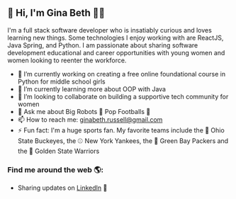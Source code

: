 ##  👋 Hi, I'm Gina Beth 👩‍💻

I'm a full stack software developer who is insatiably curious and loves learning new things. Some technologies I enjoy working with are ReactJS, Java Spring, and Python. I am passionate about sharing software development educational and career opportunities with young women and women looking to reenter the workforce. 

- 🔭 I’m currently working on creating a free online foundational course in Python for middle school girls
- 🌱 I’m currently learning more about OOP with Java
- 👯 I’m looking to collaborate on building a supportive tech community for women
- 💬 Ask me about Big Robots 🤖 Pop Footballs 🏈 
- 📫 How to reach me: ginabeth.russell@gmail.com
- ⚡ Fun fact: I'm a huge sports fan. My favorite teams include the 🏈 Ohio State Buckeyes, the ⚾️ New York Yankees, the 🏈 Green Bay Packers and the 🏀 Golden State Warriors


### Find me around the web 🌎: 
- Sharing updates on <a href="https://www.linkedin.com/in/gina-beth-russell/">LinkedIn</a> 💼
